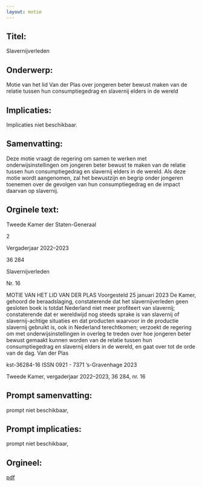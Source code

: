 ```yaml
---
layout: motie
---
```

## Titel:
Slavernijverleden
## Onderwerp:
Motie van het lid Van der Plas over jongeren beter bewust maken van de relatie tussen hun consumptiegedrag en slavernij elders in de wereld 
## Implicaties:
Implicaties niet beschikbaar.
## Samenvatting:

Deze motie vraagt de regering om samen te werken met onderwijsinstellingen om jongeren beter bewust te maken van de relatie tussen hun consumptiegedrag en slavernij elders in de wereld. Als deze motie wordt aangenomen, zal het bewustzijn en begrip onder jongeren toenemen over de gevolgen van hun consumptiegedrag en de impact daarvan op slavernij.
## Orginele text:


Tweede Kamer der Staten-Generaal

2

Vergaderjaar 2022–2023

36 284

Slavernijverleden

Nr. 16

MOTIE VAN HET LID VAN DER PLAS
Voorgesteld 25 januari 2023
De Kamer,
gehoord de beraadslaging,
constaterende dat het slavernijverleden geen gesloten boek is totdat
Nederland niet meer profiteert van slavernij;
constaterende dat er wereldwijd nog steeds sprake is van slavernij of
slavernij-achtige situaties en dat producten waarvoor in de productie
slavernij gebruikt is, ook in Nederland terechtkomen;
verzoekt de regering om met onderwijsinstellingen in overleg te treden
over hoe jongeren beter bewust gemaakt kunnen worden van de relatie
tussen hun consumptiegedrag en slavernij elders in de wereld,
en gaat over tot de orde van de dag.
Van der Plas

kst-36284-16
ISSN 0921 - 7371
’s-Gravenhage 2023

Tweede Kamer, vergaderjaar 2022–2023, 36 284, nr. 16


## Prompt samenvatting:
prompt niet beschikbaar,

## Prompt implicaties:
prompt niet beschikbaar,
## Orgineel:
[pdf](https://gegevensmagazijn.tweedekamer.nl/OData/v4/2.0/Document(1ba98d06-986b-4748-b074-5895c189f3f2)/resource)
